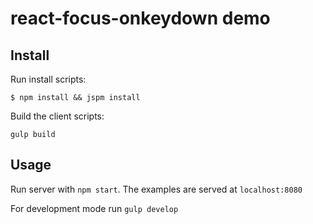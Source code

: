 # react-focus-onkeydown demo

## Install

Run install scripts:

```
$ npm install && jspm install
```

Build the client scripts:

```
gulp build
```

## Usage

Run server with `npm start`. The examples are served at `localhost:8080`

For development mode run `gulp develop`
